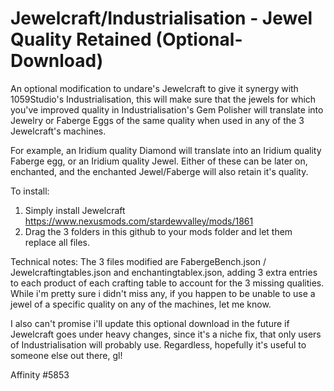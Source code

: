 # Jewelcraft/Industrialisation - Jewel Quality Retained (Optional-Download)
An optional modification to undare's Jewelcraft to give it synergy with 1059Studio's Industrialisation, this will make sure that the jewels for which you've improved quality in Industrialisation's Gem Polisher will translate into Jewelry or Faberge Eggs of the same quality when used in any of the 3 Jewelcraft's machines.

For example, an Iridium quality Diamond will translate into an Iridium quality Faberge egg, or an Iridium quality Jewel. Either of these can be later on, enchanted, and the enchanted Jewel/Faberge will also retain it's quality.

To install: 
1) Simply install Jewelcraft https://www.nexusmods.com/stardewvalley/mods/1861
2) Drag the 3 folders in this github to your mods folder and let them replace all files.

Technical notes: The 3 files modified are FabergeBench.json / Jewelcraftingtables.json and enchantingtablex.json, adding 3 extra entries to each product of each crafting table to account for the 3 missing qualities. While i'm pretty sure i didn't miss any, if you happen to be unable to use a jewel of a specific quality on any of the machines, let me know.

I also can't promise i'll update this optional download in the future if Jewelcraft goes under heavy changes, since it's a niche fix, that only users of Industrialisation will probably use. Regardless, hopefully it's useful to someone else out there, gl!

Affinity #5853
